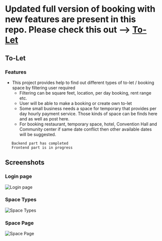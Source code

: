 # Updated full version of booking with new features are present in this repo. Please check this out --> [To-Let](https://github.com/tanveer-rajeev/tolet-server)

## To-Let 

### Features
   * This project provides help to find out different types of to-let / booking space by filtering user required
     - Filtering can be square feet, location, per day booking, rent range etc.
     - User will be able to make a booking or create own to-let
     - Some small business needs a space for temporary that provides per day hourly payment service. Those kinds of space can be finds here and as well as post here.
     - For booking restaurant, temporary space, hotel, Convention Hall and Community center if same date conflict then other available dates will be suggested.
    


```
   Backend part has completed 
   Frontend part is in progress
```







## Screenshots

### Login page
![Login page](https://user-images.githubusercontent.com/39630470/135303097-6ae8c041-73ee-40a7-a003-0f6a1d9c3ec9.PNG)
### Space Types
![Space Types](https://user-images.githubusercontent.com/39630470/135303733-2c21dc60-a14e-45c5-80ad-76dc66a30223.PNG)
### Space Page
![Space Page](https://user-images.githubusercontent.com/39630470/135303020-bd8a00b3-c489-49b8-86fa-01e7aa49fa86.PNG)
